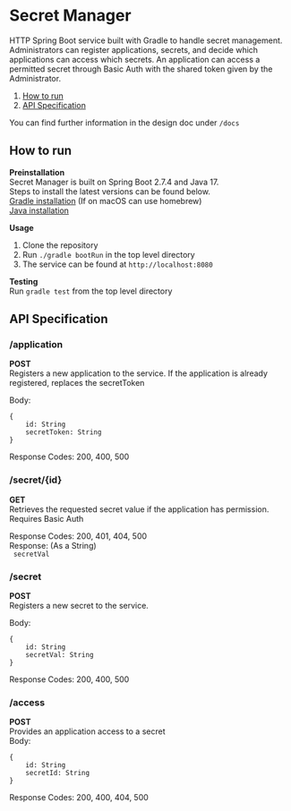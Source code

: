 # Secret Manager
HTTP Spring Boot service built with Gradle to handle secret management. Administrators can register applications, secrets, and decide which applications can access which secrets. An application can access a permitted secret through Basic Auth with the shared token given by the Administrator.   

1. [How to run](#how-to-run)
2. [API Specification](#api-specification)

You can find further information in the design doc under `/docs`

## How to run
**Preinstallation**  
Secret Manager is built on Spring Boot 2.7.4 and Java 17.  
Steps to install the latest versions can be found below.   
[Gradle installation](https://gradle.org/install/) (If on macOS can use homebrew)  
[Java installation](https://www.oracle.com/java/technologies/downloads/)

**Usage**
1. Clone the repository
2. Run `./gradle bootRun` in the top level directory
3. The service can be found at `http://localhost:8080`

**Testing**  
Run `gradle test` from the top level directory

## API Specification
### /application
**POST**  
Registers a new application to the service. If the application is already registered, replaces the secretToken  

Body:
```
{  
    id: String  
    secretToken: String  
}  
```
Response Codes: 200, 400, 500

### /secret/{id}
**GET**  
Retrieves the requested secret value if the application has permission. Requires Basic Auth

Response Codes: 200, 401, 404, 500  
Response: (As a String)   
``` secretVal```

### /secret
**POST**  
Registers a new secret to the service.

Body:
```
{  
    id: String  
    secretVal: String  
}  
```


Response Codes: 200, 400, 500

### /access
**POST**  
Provides an application access to a secret  
Body:

```
{
    id: String
    secretId: String
}
```

Response Codes: 200, 400, 404, 500
